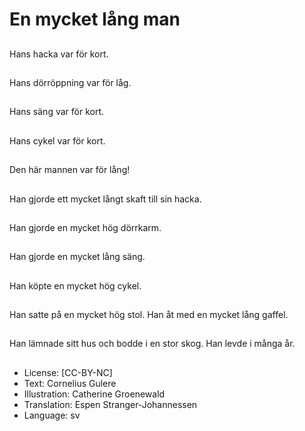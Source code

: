 # En mycket lång man

##
Hans hacka var för kort.

##
Hans dörröppning var för låg.

##
Hans säng var för kort.

##
Hans cykel var för kort.

##
Den här mannen var för lång!

##
Han gjorde ett mycket långt skaft till sin hacka.

##
Han gjorde en mycket hög dörrkarm.

##
Han gjorde en mycket lång säng.

##
Han köpte en mycket hög cykel.

##
Han satte på en mycket hög stol. Han åt med en mycket lång gaffel.

##
Han lämnade sitt hus och bodde i en stor skog. Han levde i många år.

##
* License: [CC-BY-NC]
* Text: Cornelius Gulere
* Illustration: Catherine Groenewald
* Translation: Espen Stranger-Johannessen
* Language: sv
